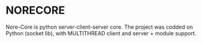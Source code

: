 # NORECORE
Nore-Core is python server-client-server core. The project was codded on Python (socket lib), with MULTITHREAD client and server + module support.
